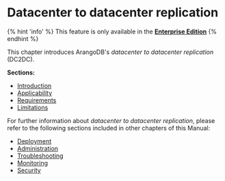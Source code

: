 <!-- don't edit here, its from https://@github.com/arangodb/arangosync.git / docs/Manual/ -->
# Datacenter to datacenter replication

{% hint 'info' %}
This feature is only available in the
[**Enterprise Edition**](https://www.arangodb.com/why-arangodb/arangodb-enterprise/)
{% endhint %}

This chapter introduces ArangoDB's _datacenter to datacenter replication_ (DC2DC).

**Sections:**

- [Introduction](Introduction.md)
- [Applicability](Applicability.md)
- [Requirements](Requirements.md)
- [Limitations](Limitations.md)

For further information about _datacenter to datacenter replication_, please refer to the following sections included in other chapters of this Manual:

- [Deployment](../../../Deployment/DC2DC/README.md)
- [Administration](../../../Administration/DC2DC/README.md)
- [Troubleshooting](../../../Troubleshooting/DC2DC/README.md)
- [Monitoring](../../../Monitoring/DC2DC/README.md)
- [Security](../../../Security/DC2DC/README.md)

